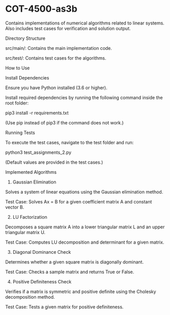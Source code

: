 # COT-4500-as3b

Contains implementations of numerical algorithms related to linear systems.
Also includes test cases for verification and solution output.

Directory Structure

  src/main/: Contains the main implementation code.
  
  src/test/: Contains test cases for the algorithms.

How to Use

Install Dependencies

  Ensure you have Python installed (3.6 or higher).
  
  Install required dependencies by running the following command inside the root folder:
  
  pip3 install -r requirements.txt
  
  (Use pip instead of pip3 if the command does not work.)

Running Tests

  To execute the test cases, navigate to the test folder and run:
  
  python3 test_assignments_2.py
  
  (Default values are provided in the test cases.)

Implemented Algorithms

1. Gaussian Elimination

  Solves a system of linear equations using the Gaussian elimination method.
  
  Test Case: Solves Ax = B for a given coefficient matrix A and constant vector B.
    
2. LU Factorization

  Decomposes a square matrix A into a lower triangular matrix L and an upper triangular matrix U.
  
  Test Case: Computes LU decomposition and determinant for a given matrix.

3. Diagonal Dominance Check

  Determines whether a given square matrix is diagonally dominant.
  
  Test Case: Checks a sample matrix and returns True or False.

4. Positive Definiteness Check

  Verifies if a matrix is symmetric and positive definite using the Cholesky decomposition method.
  
  Test Case: Tests a given matrix for positive definiteness.


